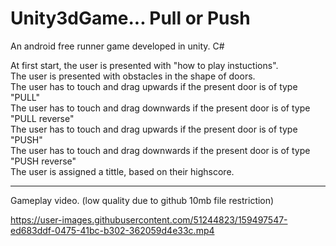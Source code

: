 # Unity3dGame... Pull or Push

An android free runner game developed in unity. C#

At first start, the user is presented with "how to play instuctions". <br />
The user is presented with obstacles in the shape of doors. <br />
The user has to touch and drag upwards if the present door is of type "PULL" <br />
The user has to touch and drag downwards if the present door is of type "PULL reverse" <br />
The user has to touch and drag upwards if the present door is of type "PUSH" <br />
The user has to touch and drag downwards if the present door is of type "PUSH reverse" <br />
The user is assigned a tittle, based on their highscore. <br />

---
Gameplay video.
(low quality due to github 10mb file restriction)

https://user-images.githubusercontent.com/51244823/159497547-ed683ddf-0475-41bc-b302-362059d4e33c.mp4


